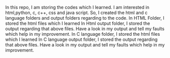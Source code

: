 In this repo, I am storing the codes which I learned. I am interested in html,python, c, c++, css and java script. 
So, I created the html and c language folders and output folders regarding to the code. 
In HTML Folder, I stored the html files which I learned
In Html output folder, I stored the output regarding that above files. Have a look in my output and tell my faults which help in my improvement. 
In C language folder, I stored the html files which I learned
In C language output folder, I stored the output regarding that above files. Have a look in my output and tell my faults which help in my improvement. 

